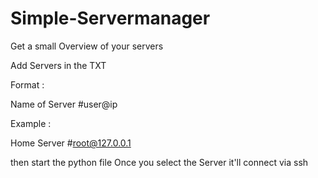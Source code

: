 # Simple-Servermanager
Get a small Overview of your servers

Add Servers in the TXT

Format :

Name of Server #user@ip

Example :

Home Server #root@127.0.0.1

then start the python file
Once you select the Server it'll connect via ssh
